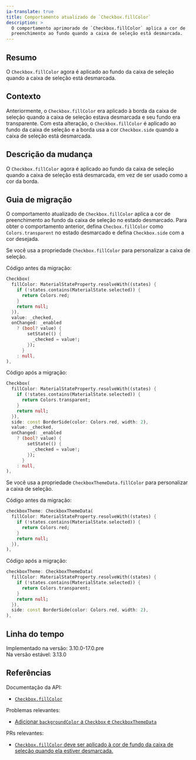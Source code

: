 ```yaml
---
ia-translate: true
title: Comportamento atualizado de `Checkbox.fillColor`
description: >
  O comportamento aprimorado de `Checkbox.fillColor` aplica a cor de
  preenchimento ao fundo quando a caixa de seleção está desmarcada.
---
```


## Resumo

O `Checkbox.fillColor` agora é aplicado ao fundo da caixa de seleção quando
a caixa de seleção está desmarcada.

## Contexto

Anteriormente, o `Checkbox.fillColor` era aplicado à borda da caixa de
seleção quando a caixa de seleção estava desmarcada e seu fundo era
transparente. Com esta alteração, o `Checkbox.fillColor` é aplicado ao
fundo da caixa de seleção e a borda usa a cor `Checkbox.side` quando a
caixa de seleção está desmarcada.

## Descrição da mudança

O `Checkbox.fillColor` agora é aplicado ao fundo da caixa de seleção quando
a caixa de seleção está desmarcada, em vez de ser usado como a cor da borda.

## Guia de migração

O comportamento atualizado de `Checkbox.fillColor` aplica a cor de
preenchimento ao fundo da caixa de seleção no estado desmarcado. Para obter
o comportamento anterior, defina `Checbox.fillColor` como `Colors.transparent`
no estado desmarcado e defina `Checkbox.side` com a cor desejada.

Se você usa a propriedade `Checkbox.fillColor` para personalizar a caixa de
seleção.

Código antes da migração:

```dart
Checkbox(
  fillColor: MaterialStateProperty.resolveWith((states) {
    if (!states.contains(MaterialState.selected)) {
      return Colors.red;
    }
    return null;
  }),
  value: _checked,
  onChanged: _enabled
    ? (bool? value) {
        setState(() {
          _checked = value!;
        });
      }
    : null,
),
```

Código após a migração:

```dart
Checkbox(
  fillColor: MaterialStateProperty.resolveWith((states) {
    if (!states.contains(MaterialState.selected)) {
      return Colors.transparent;
    }
    return null;
  }),
  side: const BorderSide(color: Colors.red, width: 2),
  value: _checked,
  onChanged: _enabled
    ? (bool? value) {
        setState(() {
          _checked = value!;
        });
      }
    : null,
),
```

Se você usa a propriedade `CheckboxThemeData.fillColor` para personalizar a
caixa de seleção.

Código antes da migração:

```dart
checkboxTheme: CheckboxThemeData(
  fillColor: MaterialStateProperty.resolveWith((states) {
    if (!states.contains(MaterialState.selected)) {
      return Colors.red;
    }
    return null;
  }),
),
```

Código após a migração:

```dart
checkboxTheme: CheckboxThemeData(
  fillColor: MaterialStateProperty.resolveWith((states) {
    if (!states.contains(MaterialState.selected)) {
      return Colors.transparent;
    }
    return null;
  }),
  side: const BorderSide(color: Colors.red, width: 2),
),
```

## Linha do tempo

Implementado na versão: 3.10.0-17.0.pre<br>
Na versão estável: 3.13.0

## Referências

Documentação da API:

* [`Checkbox.fillColor`][]

Problemas relevantes:

* [Adicionar `backgroundColor` a `Checkbox` e `CheckboxThemeData`][]

PRs relevantes:

* [`Checkbox.fillColor` deve ser aplicado à cor de fundo da caixa de seleção quando ela estiver desmarcada.][]

[`Checkbox.fillColor`]: {{site.api}}/flutter/material/Checkbox/fillColor.html
[Adicionar `backgroundColor` a `Checkbox` e `CheckboxThemeData`]: {{site.repo.flutter}}/issues/123386
[`Checkbox.fillColor` deve ser aplicado à cor de fundo da caixa de seleção quando ela estiver desmarcada.]: {{site.repo.flutter}}/pull/125643
